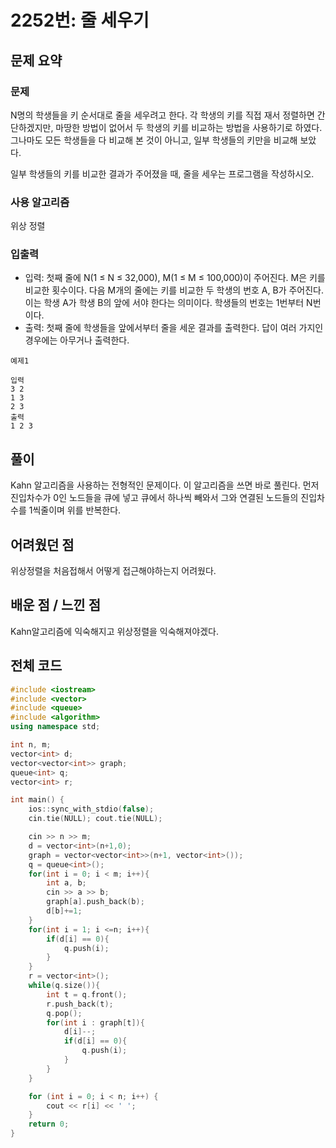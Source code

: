 # 2252번: 줄 세우기

## 문제 요약
### 문제
N명의 학생들을 키 순서대로 줄을 세우려고 한다. 각 학생의 키를 직접 재서 정렬하면 간단하겠지만, 마땅한 방법이 없어서 두 학생의 키를 비교하는 방법을 사용하기로 하였다. 그나마도 모든 학생들을 다 비교해 본 것이 아니고, 일부 학생들의 키만을 비교해 보았다.

일부 학생들의 키를 비교한 결과가 주어졌을 때, 줄을 세우는 프로그램을 작성하시오.

### 사용 알고리즘
위상 정렬

### 입출력
- 입력: 첫째 줄에 N(1 ≤ N ≤ 32,000), M(1 ≤ M ≤ 100,000)이 주어진다. M은 키를 비교한 횟수이다. 다음 M개의 줄에는 키를 비교한 두 학생의 번호 A, B가 주어진다. 이는 학생 A가 학생 B의 앞에 서야 한다는 의미이다.
학생들의 번호는 1번부터 N번이다.
- 출력: 첫째 줄에 학생들을 앞에서부터 줄을 세운 결과를 출력한다. 답이 여러 가지인 경우에는 아무거나 출력한다.
```
예제1

입력
3 2
1 3
2 3
출력
1 2 3
```
## 풀이
Kahn 알고리즘을 사용하는 전형적인 문제이다. 이 알고리즘을 쓰면 바로 풀린다. 먼저 진입차수가 0인 노드들을 큐에 넣고 큐에서 하나씩 빼와서 그와 연결된 노드들의 진입차수를 1씩줄이며 위를 반복한다.

## 어려웠던 점
위상정렬을 처음접해서 어떻게 접근해야하는지 어려웠다.
## 배운 점 / 느낀 점
Kahn알고리즘에 익숙해지고 위상정렬을 익숙해져야겠다.

## 전체 코드
```cpp
#include <iostream>
#include <vector>
#include <queue>
#include <algorithm>
using namespace std;

int n, m;
vector<int> d;
vector<vector<int>> graph;
queue<int> q;
vector<int> r;

int main() {
    ios::sync_with_stdio(false);
    cin.tie(NULL); cout.tie(NULL);

    cin >> n >> m;
    d = vector<int>(n+1,0);
    graph = vector<vector<int>>(n+1, vector<int>());
    q = queue<int>();
    for(int i = 0; i < m; i++){
        int a, b;
        cin >> a >> b;
        graph[a].push_back(b);
        d[b]+=1;
    }
    for(int i = 1; i <=n; i++){
        if(d[i] == 0){
            q.push(i);
        }
    }
    r = vector<int>();
    while(q.size()){
        int t = q.front();
        r.push_back(t);
        q.pop();
        for(int i : graph[t]){
            d[i]--;
            if(d[i] == 0){
                q.push(i);
            }
        }
    }

    for (int i = 0; i < n; i++) {
        cout << r[i] << ' ';
    }
    return 0;
}
```
